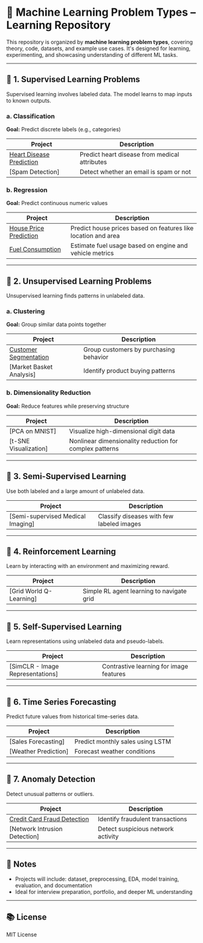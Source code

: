 # 🧠 Machine Learning Problem Types – Learning Repository

This repository is organized by **machine learning problem types**, covering theory, code, datasets, and example use cases. It's designed for learning, experimenting, and showcasing understanding of different ML tasks.

---

## 🔷 1. Supervised Learning Problems
Supervised learning involves labeled data. The model learns to map inputs to known outputs.

### a. Classification
**Goal:** Predict discrete labels (e.g., categories)

| Project | Description |
|--------|-------------|
| [Heart Disease Prediction](https://github.com/MoksedurRahman/heart_disease_classification) | Predict heart disease from medical attributes |
| [Spam Detection] | Detect whether an email is spam or not |

### b. Regression
**Goal:** Predict continuous numeric values

| Project | Description |
|--------|-------------|
| [House Price Prediction](https://github.com/MoksedurRahman/california-housing-price-prediction) | Predict house prices based on features like location and area |
| [Fuel Consumption](https://github.com/MoksedurRahman/fuel-consumption-analysis) | Estimate fuel usage based on engine and vehicle metrics |

---

## 🔷 2. Unsupervised Learning Problems
Unsupervised learning finds patterns in unlabeled data.

### a. Clustering
**Goal:** Group similar data points together

| Project | Description |
|--------|-------------|
| [Customer Segmentation](https://github.com/MoksedurRahman/customer-segmentation) | Group customers by purchasing behavior |
| [Market Basket Analysis] | Identify product buying patterns |

### b. Dimensionality Reduction
**Goal:** Reduce features while preserving structure

| Project | Description |
|--------|-------------|
| [PCA on MNIST] | Visualize high-dimensional digit data |
| [t-SNE Visualization] | Nonlinear dimensionality reduction for complex patterns |

---

## 🔷 3. Semi-Supervised Learning
Use both labeled and a large amount of unlabeled data.

| Project | Description |
|--------|-------------|
| [Semi-supervised Medical Imaging] | Classify diseases with few labeled images |

---

## 🔷 4. Reinforcement Learning
Learn by interacting with an environment and maximizing reward.

| Project | Description |
|--------|-------------|
| [Grid World Q-Learning] | Simple RL agent learning to navigate grid |

---

## 🔷 5. Self-Supervised Learning
Learn representations using unlabeled data and pseudo-labels.

| Project | Description |
|--------|-------------|
| [SimCLR - Image Representations] | Contrastive learning for image features |

---

## 🔷 6. Time Series Forecasting
Predict future values from historical time-series data.

| Project | Description |
|--------|-------------|
| [Sales Forecasting] | Predict monthly sales using LSTM |
| [Weather Prediction] | Forecast weather conditions |

---

## 🔷 7. Anomaly Detection
Detect unusual patterns or outliers.

| Project | Description |
|--------|-------------|
| [Credit Card Fraud Detection](https://github.com/MoksedurRahman/credit-card-fraud-detection) | Identify fraudulent transactions |
| [Network Intrusion Detection] | Detect suspicious network activity |

---

## 📌 Notes
- Projects will include: dataset, preprocessing, EDA, model training, evaluation, and documentation
- Ideal for interview preparation, portfolio, and deeper ML understanding

---

## 📚 License
MIT License
